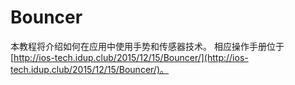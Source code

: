 # Bouncer

本教程将介绍如何在应用中使用手势和传感器技术。 相应操作手册位于[http://ios-tech.idup.club/2015/12/15/Bouncer/](http://ios-tech.idup.club/2015/12/15/Bouncer/)。